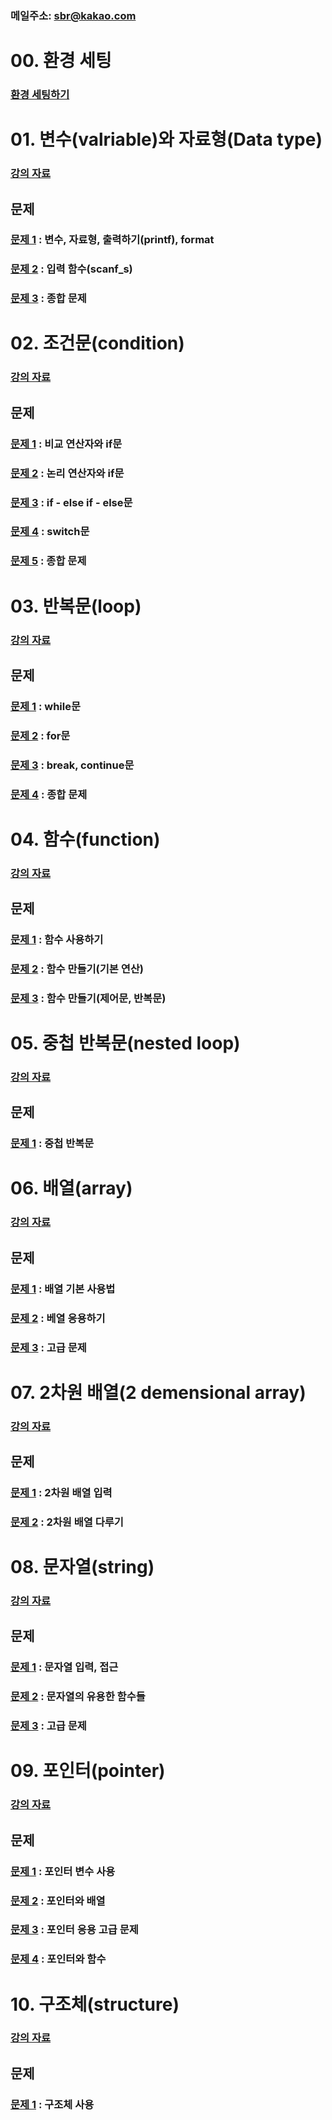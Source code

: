 ### 메일주소: sbr@kakao.com

# 00. 환경 세팅
### [환경 세팅하기](00_setting/README.md)

# 01. 변수(valriable)와 자료형(Data type)

### [강의 자료](01_variable/README.md)

## 문제
### [문제 1](01_variable/quiz01) : 변수, 자료형, 출력하기(printf), format
### [문제 2](01_variable/quiz02) : 입력 함수(scanf_s)
### [문제 3](01_variable/quiz03) : 종합 문제 

# 02. 조건문(condition)

### [강의 자료](02_condition/README.md)

## 문제
### [문제 1](02_condition/quiz01) : 비교 연산자와 if문
### [문제 2](02_condition/quiz02) : 논리 연산자와 if문
### [문제 3](02_condition/quiz03) : if - else if - else문
### [문제 4](02_condition/quiz04) : switch문
### [문제 5](02_condition/quiz05) : 종합 문제

# 03. 반복문(loop)

### [강의 자료](03_loop/README.md)

## 문제
### [문제 1](03_loop/quiz01) : while문
### [문제 2](03_loop/quiz02) : for문
### [문제 3](03_loop/quiz03) : break, continue문
### [문제 4](03_loop/quiz04) : 종합 문제

# 04. 함수(function)

### [강의 자료](04_function/README.md)

## 문제
### [문제 1](04_function/quiz01) : 함수 사용하기
### [문제 2](04_function/quiz02) : 함수 만들기(기본 연산)
### [문제 3](04_function/quiz03) : 함수 만들기(제어문, 반복문)

# 05. 중첩 반복문(nested loop)

### [강의 자료](05_nested_loop/README.md)

## 문제
### [문제 1](05_nested_loop/quiz01) : 중첩 반복문

# 06. 배열(array)

### [강의 자료](06_array/README.md)

## 문제
### [문제 1](06_array/quiz01) : 배열 기본 사용법
### [문제 2](06_array/quiz02) : 베열 응용하기
### [문제 3](06_array/quiz03) : 고급 문제

# 07. 2차원 배열(2 demensional array)

### [강의 자료](07_2demensional_array/README.md)

## 문제
### [문제 1](07_2demensional_array/quiz01) : 2차원 배열 입력
### [문제 2](07_2demensional_array/quiz02) : 2차원 배열 다루기

# 08. 문자열(string)

### [강의 자료](08_string/README.md)

## 문제
### [문제 1](08_string/quiz01) : 문자열 입력, 접근
### [문제 2](08_string/quiz02) : 문자열의 유용한 함수들
### [문제 3](08_string/quiz03) : 고급 문제


# 09. 포인터(pointer)

### [강의 자료](09_pointer/README.md)

## 문제
### [문제 1](09_pointer/quiz01) : 포인터 변수 사용
### [문제 2](09_pointer/quiz02) : 포인터와 배열
### [문제 3](09_pointer/quiz03) : 포인터 응용 고급 문제
### [문제 4](09_pointer/quiz04) : 포인터와 함수

# 10. 구조체(structure)

### [강의 자료](10_structure/README.md)

## 문제
### [문제 1](10_structure/quiz01) : 구조체 사용

